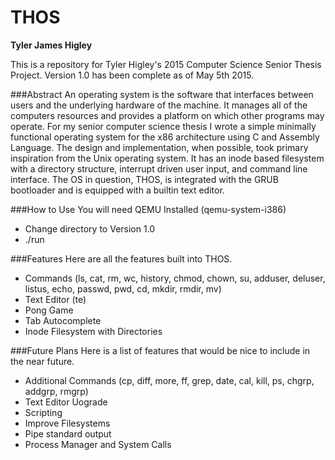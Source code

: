 THOS
=================
**Tyler James Higley**

This is a repository for Tyler Higley's 2015 Computer Science Senior Thesis Project. Version 1.0 has been complete as of May 5th 2015.

###Abstract
An operating system is the software that interfaces between users and the underlying hardware of the machine. It manages all of the computers resources and provides a platform on which other programs may operate. For my senior computer science thesis I wrote a simple minimally functional operating system for the x86 architecture using C and Assembly Language. The design and implementation, when possible, took primary inspiration from the Unix operating system. It has an inode based filesystem with a directory structure, interrupt driven user input, and command line interface. The OS in question, THOS, is integrated with the GRUB bootloader and is equipped with a builtin text editor.

###How to Use
You will need QEMU Installed (qemu-system-i386)
- Change directory to Version 1.0
- ./run

###Features
Here are all the features built into THOS.
- Commands (ls, cat, rm, wc, history, chmod, chown, su, adduser, deluser, listus, echo, passwd, pwd, cd, mkdir, rmdir, mv)
- Text Editor (te)
- Pong Game
- Tab Autocomplete
- Inode Filesystem with Directories

###Future Plans
Here is a list of features that would be nice to include in the near future. 
- Additional Commands (cp, diff, more, ff, grep, date, cal, kill, ps, chgrp, addgrp, rmgrp)
- Text Editor Uograde
- Scripting 
- Improve Filesystems
- Pipe standard output
- Process Manager and System Calls
